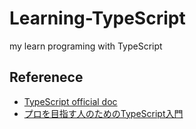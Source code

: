 # Learning-TypeScript
my learn programing with TypeScript

## Referenece
- [TypeScript official doc](https://www.typescriptlang.org/docs/)
- [プロを目指す人のためのTypeScript入門](https://www.amazon.co.jp/-/en/%E9%88%B4%E6%9C%A8-%E5%83%9A%E5%A4%AA/dp/4297127474/ref=sr_1_2?crid=3V9SJEHJ5TJZB&keywords=%E3%83%97%E3%83%AD%E3%82%92%E7%9B%AE%E6%8C%87%E3%81%99%E4%BA%BA%E3%81%AE%E3%81%9F%E3%82%81%E3%81%AE+typescript+%E5%85%A5%E9%96%80&qid=1682778198&sprefix=%E3%83%97%E3%83%AD%E3%82%92%2Caps%2C200&sr=8-2)
